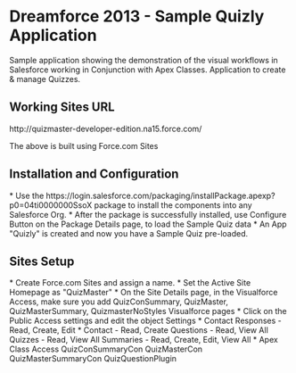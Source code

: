Dreamforce 2013 - Sample Quizly Application
================
Sample application showing the demonstration of the visual workflows in Salesforce working in Conjunction with Apex Classes. Application to create & manage Quizzes.  

<h2>Working Sites URL</h2>
<a>http://quizmaster-developer-edition.na15.force.com/</a>

The above is built using Force.com Sites

<h2>Installation and Configuration</h2>
* Use the <a>https://login.salesforce.com/packaging/installPackage.apexp?p0=04ti0000000SsoX</a> package to install the components into any Salesforce Org. 
* After the package is successfully installed, use Configure Button on the Package Details page, to load the Sample Quiz data
* An App "Quizly" is created and now you have a Sample Quiz pre-loaded.

<h2>Sites Setup</h2>
* Create Force.com Sites and assign a name.
* Set the Active Site Homepage as "QuizMaster"
* On the Site Details page, in the Visualforce Access, make sure you add QuizConSummary, QuizMaster, QuizMasterSummary, QuizmasterNoStyles Visualforce pages
* Click on the Public Access settings and edit the object Settings
* 	Contact Responses - Read, Create, Edit
* 	Contact   		  - Read, Create
	Questions 		  - Read, View All
	Quizzes   		  - Read, View All
	Summaries		  - Read, Create, Edit, View All
* Apex Class Access
	QuizConSummaryCon
	QuizMasterCon
	QuizMasterSummaryCon
	QuizQuestionPlugin

 

